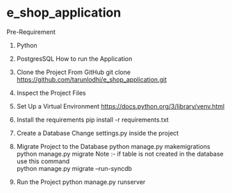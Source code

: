 # e_shop_application
Pre-Requirement
1.	Python
2.	PostgresSQL
How to run the Application
1.	Clone the Project From GitHub
git clone https://github.com/tarunlodhi/e_shop_application.git

2.	Inspect the Project Files

3.	Set Up a Virtual Environment
https://docs.python.org/3/library/venv.html

4.	Install the requirements
pip install -r requirements.txt

5.	Create a Database
Change settings.py inside the project

6.	Migrate Project to the Database
python manage.py makemigrations
python manage.py migrate
Note :- if table is not created in the database use this command  
python manage.py migrate –run-syncdb

7.	Run the Project
python manage.py runserver
